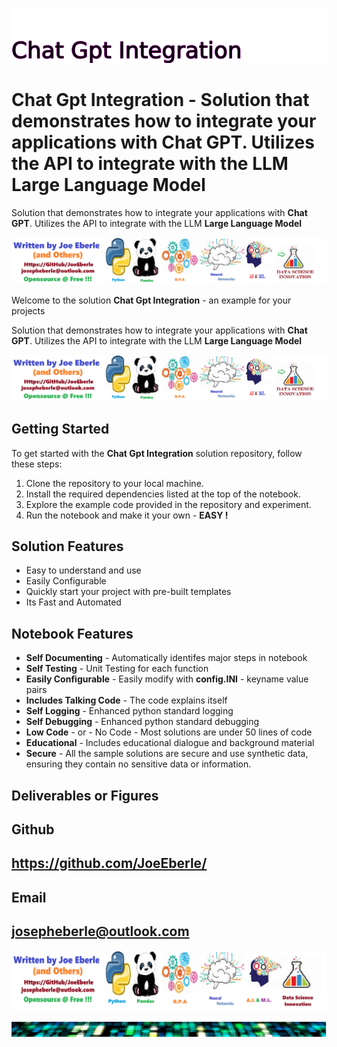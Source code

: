 
![Image image_filename](solution_sign.png)

# Chat Gpt Integration - Solution that demonstrates how to integrate your applications with **Chat GPT**. Utilizes the API to integrate with the LLM **Large Language Model**
Solution that demonstrates how to integrate your applications with **Chat GPT**. Utilizes the API to integrate with the LLM **Large Language Model**

![Image image_filename](code.png)

Welcome to the solution **Chat Gpt Integration** - an example for your projects

Solution that demonstrates how to integrate your applications with **Chat GPT**. Utilizes the API to integrate with the LLM **Large Language Model**

![Image image_filename](sample.png)

## Getting Started
To get started with the **Chat Gpt Integration** solution repository, follow these steps:
1. Clone the repository to your local machine.
2. Install the required dependencies listed at the top of the notebook.
3. Explore the example code provided in the repository and experiment.
4. Run the notebook and make it your own - **EASY !**
    
## Solution Features
- Easy to understand and use  
- Easily Configurable 
- Quickly start your project with pre-built templates
- Its Fast and Automated

## Notebook Features
- **Self Documenting** - Automatically identifes major steps in notebook 
- **Self Testing** - Unit Testing for each function
- **Easily Configurable** - Easily modify with **config.INI** - keyname value pairs
- **Includes Talking Code** - The code explains itself 
- **Self Logging** - Enhanced python standard logging   
- **Self Debugging** - Enhanced python standard debugging
- **Low Code** - or - No Code  - Most solutions are under 50 lines of code
- **Educational** - Includes educational dialogue and background material
- **Secure** - All the sample solutions are secure and use synthetic data, ensuring they contain no sensitive data or information.
    
## Deliverables or Figures
 
    

## Github    
## https://github.com/JoeEberle/ 

## Email 
## josepheberle@outlook.com 

    
![Developer](developer.png)

![Brand](brand.png)
    
